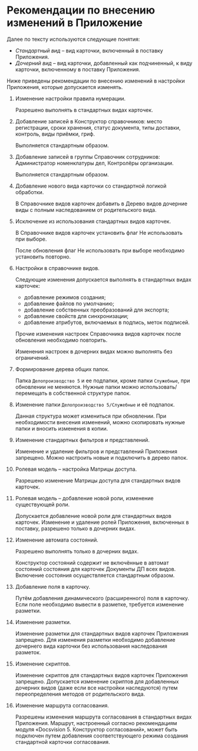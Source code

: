 # Рекомендации по внесению изменений в Приложение

Далее по тексту используются следующие понятия: 

- *Стандартный вид* – вид карточки, включенный в поставку Приложения.
- *Дочерний вид* – вид карточки, добавленный как подчиненный, к виду карточки, включенному в поставку Приложения.

Ниже приведены рекомендации по внесению изменений в настройки Приложения, которые допускается изменять.

1. Изменение настройки правила нумерации.

   Разрешено выполнять в стандартных видах карточек.

2. Добавление записей в Конструктор справочников: место регистрации, сроки хранения, статус документа, типы доставки, контроль, виды приёмки, гриф.

   Выполняется стандартным образом.

3. Добавление записей в группы Справочник сотрудников: Администратор номенклатуры дел, Контролёры организации.

   Выполняется стандартным образом.

4. Добавление нового вида карточки со стандартной логикой обработки.

   В Справочнике видов карточек добавить в Дерево видов дочерние виды с полным наследованием от родительского вида.

5. Исключение из использования стандартных видов карточек.

   В Справочнике видов карточек установить флаг Не использовать при выборе.

   После обновления флаг Не использовать при выборе необходимо установить повторно.

6. Настройки в справочнике видов.

   Следующие изменения допускается выполнять в стандартных видах карточек:

   - добавление режимов создания;
   - добавление файлов по умолчанию;
   - добавление собственных преобразований для экспорта;
   - добавление свойств для синхронизации;
   - добавление атрибутов, включаемых в подпись, меток подписей.

   Прочие изменения настроек Справочника видов карточек после обновления необходимо повторить.

   Изменения настроек в дочерних видах можно выполнять без ограничений.

7. Формирование дерева общих папок.

   Папка `Делопроизводство 5` и ее подпапки, кроме папки `Служебные`, при обновлении не меняются. Нужные папки можно использовать/перемещать в собственной структуре папок.

8. Изменение папки `Делопроизводство 5/Служебные` и её подпапок.

   Данная структура может измениться при обновлении. При необходимости внесения изменений, можно скопировать нужные папки и вносить изменения в копии.

9. Изменение стандартных фильтров и представлений.

   Изменение и удаление фильтров и представлений Приложения запрещено. Можно настроить новые и подключить в дерево папок.

10. Ролевая модель – настройка Матрицы доступа.

    Разрешено изменение Матрицы доступа для стандартных видов карточек.

11. Ролевая модель – добавление новой роли, изменение существующей роли.

    Допускается добавление новой роли для стандартных видов карточек. Изменение и удаление ролей Приложения, включенных в поставку, разрешено только в дочерних видах.

12. Изменение автомата состояний.

    Разрешено выполнять только в дочерних видах.

    Конструктор состояний содержит не включённые в автомат состояний состояния для карточек Документы ДП всех видов. Включение состояния осуществляется стандартным образом.

13. Добавление поля в карточку.

    Путём добавления динамического (расширенного) поля в карточку. Если поле необходимо вывести в разметке, требуется изменение разметки.

14. Изменение разметки.

    Изменение разметки для стандартных видов карточек Приложения запрещено. Для изменения разметки необходимо добавление дочернего вида карточки без использования наследования разметок.

15. Изменение скриптов.

    Изменение скриптов для стандартных видов карточек Приложения запрещено. Допускается изменение скриптов для добавленных дочерних видов (даже если все настройки наследуются) путем переопределения методов от родительского вида.

16. Изменение маршрута согласования.

    Разрешены изменения маршрута согласования в стандартных видах Приложения. Маршрут, настроенный согласно рекомендациям модуля «Docsvision 5. Конструктор согласований», может быть подключен путем добавления соответствующего режима создания стандартной карточки согласования.